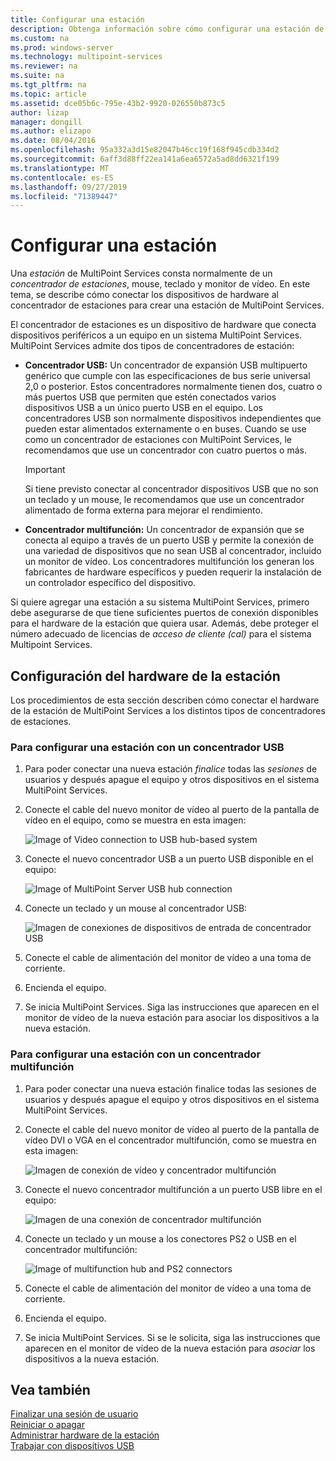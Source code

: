 ```yaml
---
title: Configurar una estación
description: Obtenga información sobre cómo configurar una estación de Multipoint Services
ms.custom: na
ms.prod: windows-server
ms.technology: multipoint-services
ms.reviewer: na
ms.suite: na
ms.tgt_pltfrm: na
ms.topic: article
ms.assetid: dce05b6c-795e-43b2-9920-026550b873c5
author: lizap
manager: dongill
ms.author: elizapo
ms.date: 08/04/2016
ms.openlocfilehash: 95a332a3d15e82047b46cc19f168f945cdb334d2
ms.sourcegitcommit: 6aff3d88ff22ea141a6ea6572a5ad8dd6321f199
ms.translationtype: MT
ms.contentlocale: es-ES
ms.lasthandoff: 09/27/2019
ms.locfileid: "71389447"
---
```

# <a name="set-up-a-station"></a>Configurar una estación
Una *estación* de MultiPoint Services consta normalmente de un *concentrador de estaciones*, mouse, teclado y monitor de vídeo. En este tema, se describe cómo conectar los dispositivos de hardware al concentrador de estaciones para crear una estación de MultiPoint Services.  
  
El concentrador de estaciones es un dispositivo de hardware que conecta dispositivos periféricos a un equipo en un sistema MultiPoint Services. MultiPoint Services admite dos tipos de concentradores de estación:  
  
-   **Concentrador USB:** Un concentrador de expansión USB multipuerto genérico que cumple con las especificaciones de bus serie universal 2,0 o posterior. Estos concentradores normalmente tienen dos, cuatro o más puertos USB que permiten que estén conectados varios dispositivos USB a un único puerto USB en el equipo. Los concentradores USB son normalmente dispositivos independientes que pueden estar alimentados externamente o en buses. Cuando se use como un concentrador de estaciones con MultiPoint Services, le recomendamos que use un concentrador con cuatro puertos o más.  
  
    > [!IMPORTANT]  
    > Si tiene previsto conectar al concentrador dispositivos USB que no son un teclado y un mouse, le recomendamos que use un concentrador alimentado de forma externa para mejorar el rendimiento.  
  
-   **Concentrador multifunción:** Un concentrador de expansión que se conecta al equipo a través de un puerto USB y permite la conexión de una variedad de dispositivos que no sean USB al concentrador, incluido un monitor de vídeo. Los concentradores multifunción los generan los fabricantes de hardware específicos y pueden requerir la instalación de un controlador específico del dispositivo.  
  
Si quiere agregar una estación a su sistema MultiPoint Services, primero debe asegurarse de que tiene suficientes puertos de conexión disponibles para el hardware de la estación que quiera usar. Además, debe proteger el número adecuado de licencias de *acceso de cliente (cal)* para el sistema Multipoint Services.  
  
## <a name="setting-up-station-hardware"></a>Configuración del hardware de la estación  
Los procedimientos de esta sección describen cómo conectar el hardware de la estación de MultiPoint Services a los distintos tipos de concentradores de estaciones.  
  
### <a name="to-set-up-a-station-with-a-usb-hub"></a>Para configurar una estación con un concentrador USB  
  
1.  Para poder conectar una nueva estación *finalice* todas las *sesiones* de usuarios y después apague el equipo y otros dispositivos en el sistema MultiPoint Services.  
  
2.  Conecte el cable del nuevo monitor de vídeo al puerto de la pantalla de vídeo en el equipo, como se muestra en esta imagen:  
  
    ![Image of Video connection to USB hub-based system](./media/WMSVideoConnection.gif)  
  
3.  Conecte el nuevo concentrador USB a un puerto USB disponible en el equipo:  
  
    ![Image of MultiPoint Server USB hub connection](./media/WMSUSBHubConnection.gif)  
  
4.  Conecte un teclado y un mouse al concentrador USB:  
  
    ![Imagen de conexiones de dispositivos de entrada de concentrador USB](./media/WMSUSBDeviceConnection.gif)  
  
5.  Conecte el cable de alimentación del monitor de vídeo a una toma de corriente.  
  
6.  Encienda el equipo.  
  
7.  Se inicia MultiPoint Services. Siga las instrucciones que aparecen en el monitor de vídeo de la nueva estación para asociar los dispositivos a la nueva estación.  
  
### <a name="to-set-up-a-station-with-a-multifunction-hub"></a>Para configurar una estación con un concentrador multifunción  
  
1.  Para poder conectar una nueva estación finalice todas las sesiones de usuarios y después apague el equipo y otros dispositivos en el sistema MultiPoint Services.  
  
2.  Conecte el cable del nuevo monitor de vídeo al puerto de la pantalla de vídeo DVI o VGA en el concentrador multifunción, como se muestra en esta imagen:  
  
    ![Imagen de conexión de vídeo y concentrador multifunción](./media/WMSMultifunctionHubVideoConnection.gif)  
  
3.  Conecte el nuevo concentrador multifunción a un puerto USB libre en el equipo:  
  
    ![Imagen de una conexión de concentrador multifunción](./media/WMSMultifunctionHubConnection.gif)  
  
4.  Conecte un teclado y un mouse a los conectores PS2 o USB en el concentrador multifunción:  
  
    ![Image of multifunction hub and PS2 connectors](./media/WMSMultifunctionHubPS2Connection.gif)  
  
5.  Conecte el cable de alimentación del monitor de vídeo a una toma de corriente.  
  
6.  Encienda el equipo.  
  
7.  Se inicia MultiPoint Services. Si se le solicita, siga las instrucciones que aparecen en el monitor de vídeo de la nueva estación para *asociar* los dispositivos a la nueva estación.  
  
## <a name="see-also"></a>Vea también  
[Finalizar una sesión de usuario](End-a-User-Session.md)  
[Reiniciar o apagar](Restart-or-Shut-Down.md)  
[Administrar hardware de la estación](Manage-Station-Hardware.md)  
[Trabajar con dispositivos USB](Work-with-USB-Devices.md)